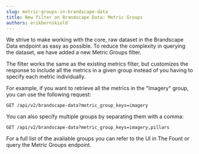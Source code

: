 ```yaml
---
slug: metric-groups-in-brandscape-data
title: New filter on Brandscape Data: Metric Groups
authors: erikbernskiold
---
```


We strive to make working with the core, raw dataset in
the Brandscape Data endpoint as easy as possible. To reduce the
complexity in querying the dataset, we have added a new Metric Groups filter.

The filter works the same as the existing metrics filter, but customizes the response to include all the metrics in a
given group instead of you having to specify each metric individually.

For example, if you want to retrieve all the metrics in the "Imagery" group, you can use the following request:

```http request
GET /api/v2/brandscape-data?metric_group_keys=imagery
```

You can also specify multiple groups by separating them with a comma:

```http request
GET /api/v2/brandscape-data?metric_group_keys=imagery,pillars
```

For a full list of the available groups you can refer to the UI in The Fount or query
the Metric Groups endpoint.